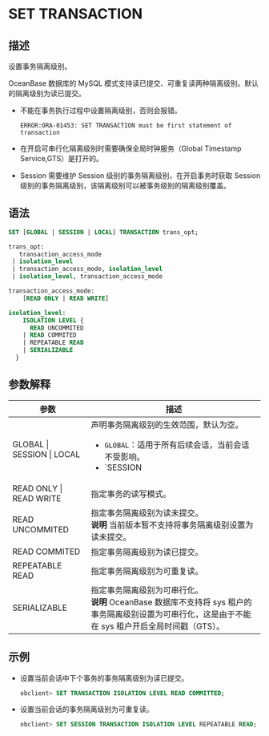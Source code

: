 # SET TRANSACTION

## 描述

设置事务隔离级别。

OceanBase 数据库的 MySQL 模式支持读已提交、可重复读两种隔离级别。默认的隔离级别为读已提交。

* 不能在事务执行过程中设置隔离级别，否则会报错。

  `ERROR:ORA-01453: SET TRANSACTION must be first statement of transaction`
  
* 在开启可串行化隔离级别时需要确保全局时钟服务（Global Timestamp Service,GTS）是打开的。

* Session 需要维护 Session 级别的事务隔离级别，在开启事务时获取 Session 级别的事务隔离级别，该隔离级别可以被事务级别的隔离级别覆盖。

## 语法

```sql
SET [GLOBAL | SESSION | LOCAL] TRANSACTION trans_opt;

trans_opt:
   transaction_access_mode
 | isolation_level
 | transaction_access_mode, isolation_level
 | isolation_level, transaction_access_mode

transaction_access_mode: 
    [READ ONLY | READ WRITE] 

isolation_level:
    ISOLATION LEVEL {
      READ UNCOMMITED
    | READ COMMITED
    | REPEATABLE READ
    | SERIALIZABLE
  }
```

## 参数解释

|             参数             |                                                                                                                                                               描述                                                                                                                                                                |
|----------------------------|---------------------------------------------------------------------------------------------------------------------------------------------------------------------------------------------------------------------------------------------------------------------------------------------------------------------------------|
| GLOBAL \| SESSION \| LOCAL | 声明事务隔离级别的生效范围，默认为空。 <ul><li> `GLOBAL`：适用于所有后续会话，当前会话不受影响。   </li><li> `SESSION | LOCAL`：适用于当前会话中执行的所有后续事务，不影响当前正在进行的事务，如果在事务之间执行，该语句将覆盖任何先前设置命名特征的下一个事务值的语句。   </li><li> 无声明：适用于会话中执行的下一个单个事务，后续事务恢复使用命名特征的会话值。</li></ul>    |
| READ ONLY \| READ WRITE    | 指定事务的读写模式。                                                                                                                                                                                                                                                                                                                      |
| READ UNCOMMITED            | 指定事务隔离级别为读未提交。<br> **说明**  当前版本暂不支持将事务隔离级别设置为读未提交。                                                                                                                                                                                                                                                  |
| READ COMMITED              | 指定事务隔离级别为读已提交。                                                                                                                                                                                                                                                                                                                  |
| REPEATABLE READ            | 指定事务隔离级别为可重复读。                                                                                                                                                                                                                                                                                                                  |
| SERIALIZABLE               | 指定事务隔离级别为可串行化。 <br>**说明**  OceanBase 数据库不支持将 sys 租户的事务隔离级别设置为可串行化，这是由于不能在 sys 租户开启全局时间戳（GTS）。                                                                                                                                                                                                       |

## 示例

* 设置当前会话中下个事务的事务隔离级别为读已提交。

  ```sql
  obclient> SET TRANSACTION ISOLATION LEVEL READ COMMITTED;
  ```

* 设置当前会话的事务隔离级别为可重复读。

  ```sql
  obclient> SET SESSION TRANSACTION ISOLATION LEVEL REPEATABLE READ;
  ```
